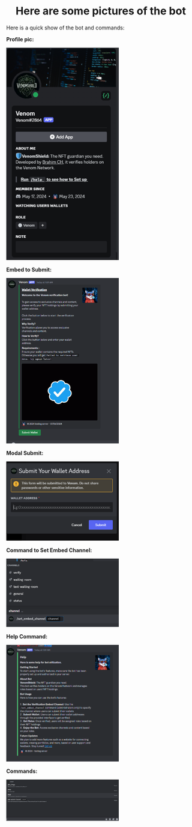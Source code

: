 <h1 align="center">Here are some pictures of the bot</h1>

Here is a quick show of the bot and commands:

**Profile pic:**

<img src="./profile.png" alt="Picture of the Bot Profile" width="300">

**Embed to Submit:**

<img src="./embed_for_submet.png" alt="Embed to submit" width="300">

**Modal Submit:**

<img src="./mudal_submet.png" alt="Picture of the Bot Profile" width="300">

**Command to Set Embed Channel:**

<img src="./set_embed.png" alt="Command to set embed channel" width="300">

**Help Command:**

<img src="./help_command.png" alt="Help command" width="300">

**Commands:**

<img src="./commands.png" alt="Picture of the Bot Profile" width="300">
